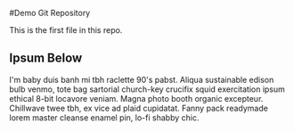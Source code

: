 #Demo Git Repository

This is the first file in this repo.

## Ipsum Below

I'm baby duis banh mi tbh raclette 90's pabst. Aliqua sustainable
edison bulb venmo, tote bag sartorial church-key crucifix squid 
exercitation ipsum ethical 8-bit locavore veniam. Magna photo booth 
organic excepteur. Chillwave twee tbh, ex vice ad plaid cupidatat. 
Fanny pack readymade lorem master cleanse enamel pin, lo-fi 
shabby chic.